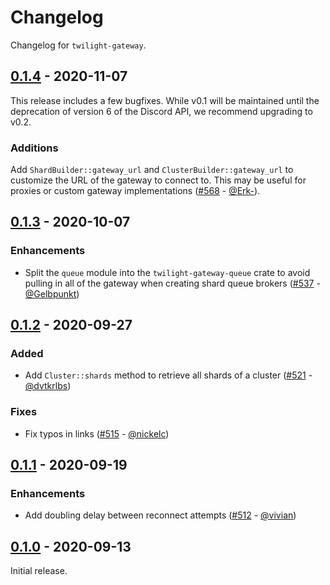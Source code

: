 # Changelog

Changelog for `twilight-gateway`.

## [0.1.4] - 2020-11-07

This release includes a few bugfixes. While v0.1 will be maintained until the
deprecation of version 6 of the Discord API, we recommend upgrading to v0.2.

### Additions

Add `ShardBuilder::gateway_url` and `ClusterBuilder::gateway_url` to customize
the URL of the gateway to connect to. This may be useful for proxies or
custom gateway implementations ([#568] - [@Erk-]).

## [0.1.3] - 2020-10-07

### Enhancements

- Split the `queue` module into the `twilight-gateway-queue` crate to avoid
pulling in all of the gateway when creating shard queue brokers ([#537] - [@Gelbpunkt])

## [0.1.2] - 2020-09-27

### Added

- Add `Cluster::shards` method to retrieve all shards of a cluster ([#521] - [@dvtkrlbs])

### Fixes

- Fix typos in links ([#515] - [@nickelc])

## [0.1.1] - 2020-09-19

### Enhancements

- Add doubling delay between reconnect attempts ([#512] - [@vivian])

## [0.1.0] - 2020-09-13

Initial release.

[@dvtkrlbs]: https://github.com/dvtkrlbs
[@Gelbpunkt]: https://github.com/Gelbpunkt
[@Erk-]: https://github.com/Erk-
[@nickelc]: https://github.com/nickelc
[@vivian]: https://github.com/vivian

[#568]: https://github.com/twilight-rs/twilight/pull/568
[#537]: https://github.com/twilight-rs/twilight/pull/537
[#521]: https://github.com/twilight-rs/twilight/pull/521
[#515]: https://github.com/twilight-rs/twilight/pull/515
[#512]: https://github.com/twilight-rs/twilight/pull/512

[0.1.4]: https://github.com/twilight-rs/twilight/releases/tag/gateway-v0.1.4
[0.1.3]: https://github.com/twilight-rs/twilight/releases/tag/gateway-v0.1.3
[0.1.2]: https://github.com/twilight-rs/twilight/releases/tag/gateway-v0.1.2
[0.1.1]: https://github.com/twilight-rs/twilight/releases/tag/gateway-v0.1.1
[0.1.0]: https://github.com/twilight-rs/twilight/releases/tag/v0.1.0
